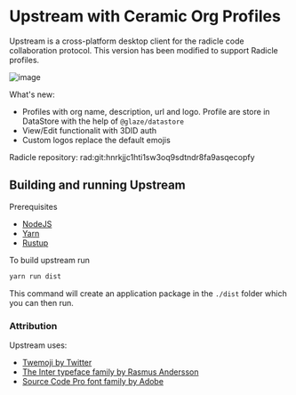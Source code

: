 # Upstream with Ceramic Org Profiles

Upstream is a cross-platform desktop client for the radicle code collaboration
protocol. This version has been modified to support Radicle profiles.

![image](https://user-images.githubusercontent.com/4420479/138189305-cd1fd807-e933-4efc-9b7f-11aa9c57a84c.png)

What's new:
- Profiles with org name, description, url and logo. Profile are store in DataStore with the help of `@glaze/datastore`
- View/Edit functionalit with 3DID auth
- Custom logos replace the default emojis


Radicle repository: rad:git:hnrkjjc1hti1sw3oq9sdtndr8fa9asqecopfy

## Building and running Upstream

Prerequisites

* [NodeJS](https://nodejs.org/en/)
* [Yarn](https://yarnpkg.com/getting-started/install)
* [Rustup](https://github.com/rust-lang/rustup)

To build upstream run

```bash
yarn run dist
```

This command will create an application package in the `./dist` folder which
you can then run.

### Attribution

Upstream uses:
  - [Twemoji by Twitter][tw]
  - [The Inter typeface family by Rasmus Andersson][ra]
  - [Source Code Pro font family by Adobe][so]


[ba]: https://badge.buildkite.com/4fb43c6b471ab7cc26509eae235b0e4bbbaace11cc1848eae6.svg?branch=master
[co]: docs/contributing.md
[de]: docs/development.md
[pr]: proxy
[ra]: https://rsms.me/inter
[rc]: https://radicle.community
[ru]: https://www.rust-lang.org
[rw]: https://radicle.xyz/downloads.html
[so]: https://adobe-fonts.github.io/source-code-pro
[st]: https://buildkite.com/monadic/radicle-upstream
[sv]: https://svelte.dev
[tw]: https://twemoji.twitter.com
[ui]: ui
